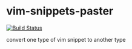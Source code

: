 # vim-snippets-paster

[![Build Status](https://api.travis-ci.org/spacewander/vim-snippets-paster.png)](http://travis-ci.org/spacewander/vim-snippets-paster)

convert one type of vim snippet to another type
